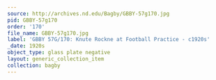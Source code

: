 ```yaml
---
source: http://archives.nd.edu/Bagby/GBBY-57g170.jpg
pid: GBBY-57g170
order: '170'
file_name: GBBY-57g170.jpg
label: 'GBBY 57G/170: Knute Rockne at Football Practice - c1920s'
_date: 1920s
object_type: glass plate negative
layout: generic_collection_item
collection: bagby
---
```


